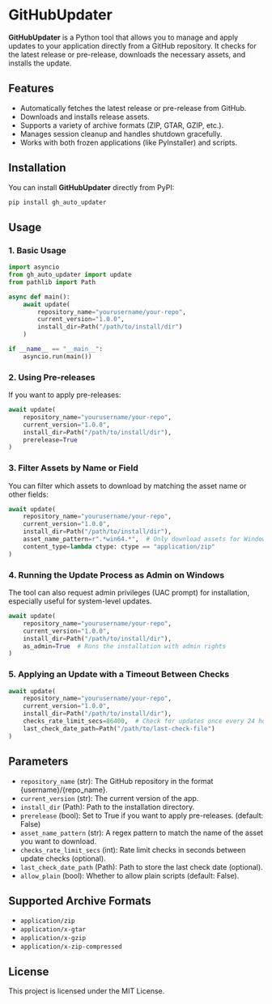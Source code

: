 # GitHubUpdater

**GitHubUpdater** is a Python tool that allows you to manage and apply updates to your application directly from a GitHub repository. It checks for the latest release or pre-release, downloads the necessary assets, and installs the update.

## Features

- Automatically fetches the latest release or pre-release from GitHub.
- Downloads and installs release assets.
- Supports a variety of archive formats (ZIP, GTAR, GZIP, etc.).
- Manages session cleanup and handles shutdown gracefully.
- Works with both frozen applications (like PyInstaller) and scripts.

## Installation

You can install **GitHubUpdater** directly from PyPI:

```bash
pip install gh_auto_updater
```

## Usage
### 1. Basic Usage
```python
import asyncio
from gh_auto_updater import update
from pathlib import Path

async def main():
    await update(
        repository_name="yourusername/your-repo",
        current_version="1.0.0",
        install_dir=Path("/path/to/install/dir")
    )

if __name__ == "__main__":
    asyncio.run(main())
```

### 2. Using Pre-releases
If you want to apply pre-releases:
```python
await update(
    repository_name="yourusername/your-repo",
    current_version="1.0.0",
    install_dir=Path("/path/to/install/dir"),
    prerelease=True
)
```

### 3. Filter Assets by Name or Field
You can filter which assets to download by matching the asset name or other fields:
```python
await update(
    repository_name="yourusername/your-repo",
    current_version="1.0.0",
    install_dir=Path("/path/to/install/dir"),
    asset_name_pattern=r".*win64.*",  # Only download assets for Windows 64-bit
    content_type=lambda ctype: ctype == "application/zip"
)
```

### 4. Running the Update Process as Admin on Windows
The tool can also request admin privileges (UAC prompt) for installation, especially useful for system-level updates.
```python
await update(
    repository_name="yourusername/your-repo",
    current_version="1.0.0",
    install_dir=Path("/path/to/install/dir"),
    as_admin=True  # Runs the installation with admin rights
)
```

### 5. Applying an Update with a Timeout Between Checks
```python
await update(
    repository_name="yourusername/your-repo",
    current_version="1.0.0",
    install_dir=Path("/path/to/install/dir"),
    checks_rate_limit_secs=86400,  # Check for updates once every 24 hours
    last_check_date_path=Path("/path/to/last-check-file")
)
```

## Parameters
* `repository_name` (str): The GitHub repository in the format {username}/{repo_name}.
* `current_version` (str): The current version of the app.
* `install_dir` (Path): Path to the installation directory.
* `prerelease` (bool): Set to True if you want to apply pre-releases. (default: False)
* `asset_name_pattern` (str): A regex pattern to match the name of the asset you want to download.
* `checks_rate_limit_secs` (int): Rate limit checks in seconds between update checks (optional).
* `last_check_date_path` (Path): Path to store the last check date (optional).
* `allow_plain` (bool): Whether to allow plain scripts (default: False).

## Supported Archive Formats
* `application/zip`
* `application/x-gtar`
* `application/x-gzip`
* `application/x-zip-compressed`

## License
This project is licensed under the MIT License.